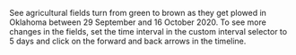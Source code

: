See agricultural fields turn from green to brown as they get plowed in Oklahoma between 29 September and 16 October 2020. To see more changes in the fields, set the time interval in the custom interval selector to 5 days and click on the forward and back arrows in the timeline.